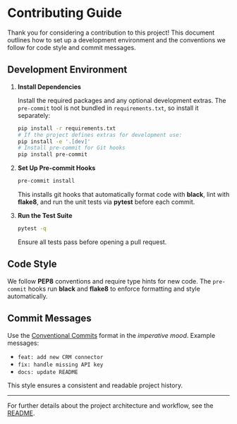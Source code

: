 # Contributing Guide

Thank you for considering a contribution to this project! This document outlines how to set up a development environment and the conventions we follow for code style and commit messages.

## Development Environment

1. **Install Dependencies**

   Install the required packages and any optional development extras. The
   `pre-commit` tool is not bundled in `requirements.txt`, so install it
   separately:
   
   ```bash
   pip install -r requirements.txt
   # If the project defines extras for development use:
   pip install -e '.[dev]'
   # Install pre-commit for Git hooks
   pip install pre-commit
   ```

2. **Set Up Pre-commit Hooks**
   
   ```bash
   pre-commit install
   ```
   This installs git hooks that automatically format code with **black**, lint with **flake8**, and run the unit tests via **pytest** before each commit.

3. **Run the Test Suite**
   
   ```bash
   pytest -q
   ```
   Ensure all tests pass before opening a pull request.

## Code Style

We follow **PEP8** conventions and require type hints for new code. The `pre-commit` hooks run **black** and **flake8** to enforce formatting and style automatically.

## Commit Messages

Use the [Conventional Commits](https://www.conventionalcommits.org/en/v1.0.0/) format in the *imperative mood*.
Example messages:

- `feat: add new CRM connector`
- `fix: handle missing API key`
- `docs: update README`

This style ensures a consistent and readable project history.

---

For further details about the project architecture and workflow, see the [README](README.md).
